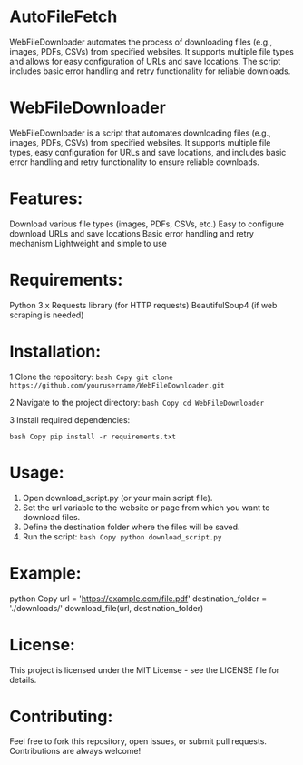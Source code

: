 # AutoFileFetch
WebFileDownloader automates the process of downloading files (e.g., images, PDFs, CSVs) from specified websites. It supports multiple file types and allows for easy configuration of URLs and save locations. The script includes basic error handling and retry functionality for reliable downloads.

# WebFileDownloader
WebFileDownloader is a script that automates downloading files (e.g., images, PDFs, CSVs) from specified websites. It supports multiple file types, easy configuration for URLs and save locations, and includes basic error handling and retry functionality to ensure reliable downloads.

# Features:
Download various file types (images, PDFs, CSVs, etc.)
Easy to configure download URLs and save locations
Basic error handling and retry mechanism
Lightweight and simple to use

# Requirements:

Python 3.x
Requests library (for HTTP requests)
BeautifulSoup4 (if web scraping is needed)

# Installation:
1 Clone the repository:
`bash
Copy
git clone https://github.com/yourusername/WebFileDownloader.git`

2 Navigate to the project directory:
`bash
Copy
cd WebFileDownloader`

3 Install required dependencies:

`bash
Copy
pip install -r requirements.txt`

# Usage:

1. Open download_script.py (or your main script file).
2. Set the url variable to the website or page from which you want to download files.
3. Define the destination folder where the files will be saved.
4. Run the script:
`bash
Copy
python download_script.py`

# Example:
python
Copy
url = 'https://example.com/file.pdf'
destination_folder = './downloads/'
download_file(url, destination_folder)

# License:
This project is licensed under the MIT License - see the LICENSE file for details.

# Contributing:
Feel free to fork this repository, open issues, or submit pull requests. Contributions are always welcome!

